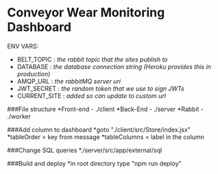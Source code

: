 # Conveyor Wear Monitoring Dashboard

ENV VARS:
* BELT_TOPIC : *the rabbit topic that the sites publish to*
* DATABASE : *the database connection string (Heroku provides this in production)*
* AMQP_URL : *the rabbitMQ server uri* 
* JWT_SECRET : *the random token that we use to sign JWTs*
* CURRENT_SITE : *added so can update to custom url*

###File structure
*Front-end - ./client
*Back-End - ./server
*Rabbit - ./worker

###Add column to dashboard
*goto "./client/src/Store/index.jsx"
*tableOrder = key from message
*tableColumns = label in the column

###Change SQL queries
*./server/src/app/external/sql

###Build and deploy
*in root directory type "npm run deploy"